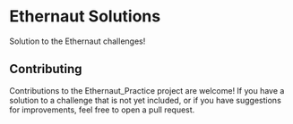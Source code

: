 # Ethernaut Solutions

Solution to the Ethernaut challenges!

## Contributing

Contributions to the Ethernaut_Practice project are welcome! If you have a solution to a challenge that is not yet included, or if you have suggestions for improvements, feel free to open a pull request.
